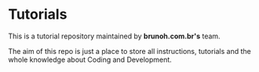 # Tutorials

This is a tutorial repository maintained by **brunoh.com.br's** team.

The aim of this repo is just a place to store all instructions, tutorials and the whole knowledge about Coding and Development.
